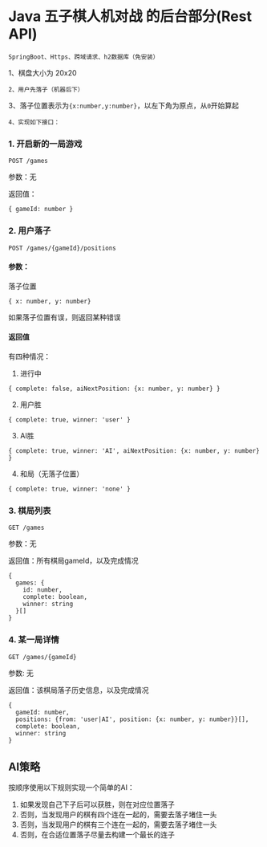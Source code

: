 # Java 五子棋人机对战 的后台部分(Rest API)
```
SpringBoot、Https、跨域请求、h2数据库（免安装）
```
1、棋盘大小为 20x20
```
2、用户先落子（机器后下）
```
3、落子位置表示为`{x:number,y:number}`，以左下角为原点，从`0`开始算起
```
4、实现如下接口：
```
### 1. 开启新的一局游戏

```
POST /games
```

参数：无

返回值：
```
{ gameId: number }
```

### 2. 用户落子
```
POST /games/{gameId}/positions
```

#### 参数：
落子位置
```
{ x: number, y: number}
```
如果落子位置有误，则返回某种错误

#### 返回值
有四种情况：

1. 进行中
```
{ complete: false, aiNextPosition: {x: number, y: number} }
```

2. 用户胜
```
{ complete: true, winner: 'user' }
```

3. AI胜
```
{ complete: true, winner: 'AI', aiNextPosition: {x: number, y: number} }
```

4. 和局（无落子位置）
```
{ complete: true, winner: 'none' }
```

### 3. 棋局列表

```
GET /games
```

参数：无

返回值：所有棋局gameId，以及完成情况
```
{
  games: {
    id: number,
    complete: boolean,
    winner: string
  }[]
}
```

### 4. 某一局详情

```
GET /games/{gameId}
```

参数: 无

返回值：该棋局落子历史信息，以及完成情况
```
{
  gameId: number,
  positions: {from: 'user|AI', position: {x: number, y: number}}[],
  complete: boolean,
  winner: string
}
```

## AI策略

按顺序使用以下规则实现一个简单的AI：
1. 如果发现自己下子后可以获胜，则在对应位置落子
2. 否则，当发现用户的棋有四个连在一起的，需要去落子堵住一头
3. 否则，当发现用户的棋有三个连在一起的，需要去落子堵住一头
4. 否则，在合适位置落子尽量去构建一个最长的连子
